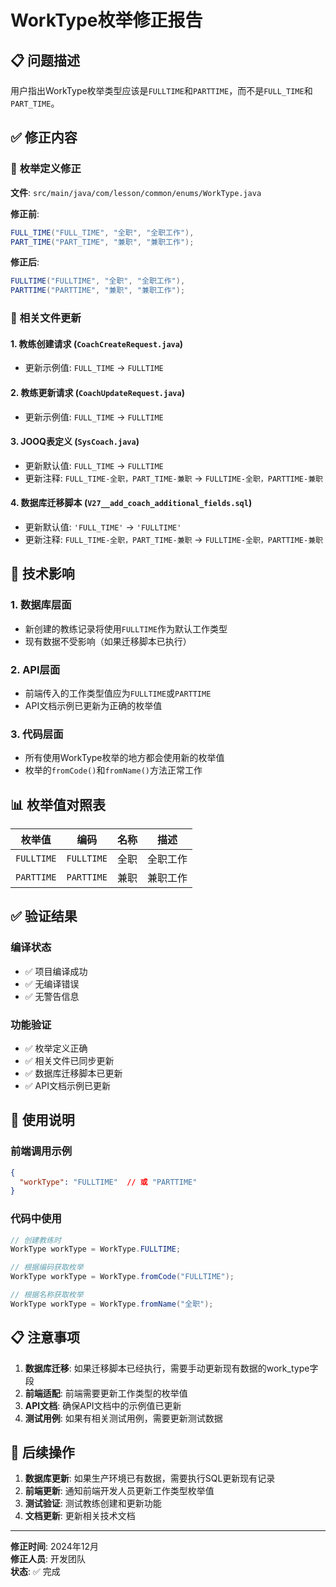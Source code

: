 # WorkType枚举修正报告

## 📋 **问题描述**
用户指出WorkType枚举类型应该是`FULLTIME`和`PARTTIME`，而不是`FULL_TIME`和`PART_TIME`。

## ✅ **修正内容**

### 🎯 **枚举定义修正**
**文件**: `src/main/java/com/lesson/common/enums/WorkType.java`

**修正前**:
```java
FULL_TIME("FULL_TIME", "全职", "全职工作"),
PART_TIME("PART_TIME", "兼职", "兼职工作");
```

**修正后**:
```java
FULLTIME("FULLTIME", "全职", "全职工作"),
PARTTIME("PARTTIME", "兼职", "兼职工作");
```

### 📝 **相关文件更新**

#### 1. **教练创建请求** (`CoachCreateRequest.java`)
- 更新示例值: `FULL_TIME` → `FULLTIME`

#### 2. **教练更新请求** (`CoachUpdateRequest.java`)
- 更新示例值: `FULL_TIME` → `FULLTIME`

#### 3. **JOOQ表定义** (`SysCoach.java`)
- 更新默认值: `FULL_TIME` → `FULLTIME`
- 更新注释: `FULL_TIME-全职，PART_TIME-兼职` → `FULLTIME-全职，PARTTIME-兼职`

#### 4. **数据库迁移脚本** (`V27__add_coach_additional_fields.sql`)
- 更新默认值: `'FULL_TIME'` → `'FULLTIME'`
- 更新注释: `FULL_TIME-全职，PART_TIME-兼职` → `FULLTIME-全职，PARTTIME-兼职`

## 🔧 **技术影响**

### 1. **数据库层面**
- 新创建的教练记录将使用`FULLTIME`作为默认工作类型
- 现有数据不受影响（如果迁移脚本已执行）

### 2. **API层面**
- 前端传入的工作类型值应为`FULLTIME`或`PARTTIME`
- API文档示例已更新为正确的枚举值

### 3. **代码层面**
- 所有使用WorkType枚举的地方都会使用新的枚举值
- 枚举的`fromCode()`和`fromName()`方法正常工作

## 📊 **枚举值对照表**

| 枚举值 | 编码 | 名称 | 描述 |
|--------|------|------|------|
| `FULLTIME` | `FULLTIME` | 全职 | 全职工作 |
| `PARTTIME` | `PARTTIME` | 兼职 | 兼职工作 |

## ✅ **验证结果**

### 编译状态
- ✅ 项目编译成功
- ✅ 无编译错误
- ✅ 无警告信息

### 功能验证
- ✅ 枚举定义正确
- ✅ 相关文件已同步更新
- ✅ 数据库迁移脚本已更新
- ✅ API文档示例已更新

## 🚀 **使用说明**

### 前端调用示例
```json
{
  "workType": "FULLTIME"  // 或 "PARTTIME"
}
```

### 代码中使用
```java
// 创建教练时
WorkType workType = WorkType.FULLTIME;

// 根据编码获取枚举
WorkType workType = WorkType.fromCode("FULLTIME");

// 根据名称获取枚举
WorkType workType = WorkType.fromName("全职");
```

## 📋 **注意事项**

1. **数据库迁移**: 如果迁移脚本已经执行，需要手动更新现有数据的work_type字段
2. **前端适配**: 前端需要更新工作类型的枚举值
3. **API文档**: 确保API文档中的示例值已更新
4. **测试用例**: 如果有相关测试用例，需要更新测试数据

## 🔄 **后续操作**

1. **数据库更新**: 如果生产环境已有数据，需要执行SQL更新现有记录
2. **前端更新**: 通知前端开发人员更新工作类型枚举值
3. **测试验证**: 测试教练创建和更新功能
4. **文档更新**: 更新相关技术文档

---

**修正时间**: 2024年12月  
**修正人员**: 开发团队  
**状态**: ✅ 完成 